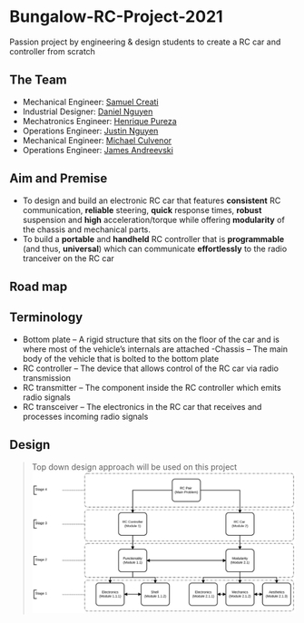 # Bungalow-RC-Project-2021
Passion project by engineering & design students to create a RC car and controller from scratch 
## The Team
- Mechanical Engineer:   [Samuel Creati]()
- Industrial Designer:   [Daniel Nguyen]()
- Mechatronics Engineer: [Henrique Pureza]()
- Operations Engineer:   [Justin Nguyen]()
- Mechanical Engineer:   [Michael Culvenor]()
- Operations Engineer:   [James Andreevski]()
## Aim and Premise
- To design and build an electronic RC car that features **consistent** RC communication, **reliable** steering, **quick** response times, **robust** suspension and **high** acceleration/torque while offering **modularity** of the chassis and mechanical parts.
- To build a **portable** and **handheld** RC controller that is **programmable** (and thus, **universal**) which can communicate **effortlessly** to the radio tranceiver on the RC car
## Road map

## Terminology
- Bottom plate – A rigid structure that sits on the floor of the car and is where most of the vehicle’s internals are attached
-Chassis – The main body of the vehicle that is bolted to the bottom plate
- RC controller – The device that allows control of the RC car via radio transmission
- RC transmitter – The component inside the RC controller which emits radio signals
- RC transceiver – The electronics in the RC car that receives and processes incoming radio signals
 ## Design
 > Top down design approach will be used on this project
 ![Top down diagram](https://github.com/IkePureza/Bungalow-RC-Project-2021/blob/main/diagram%20(1).svg)




